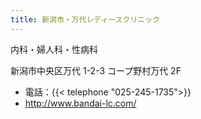```yaml
---
title: 新潟市・万代レディースクリニック
---
```


内科・婦人科・性病科

新潟市中央区万代 1-2-3 コープ野村万代 2F

- 電話：{{< telephone "025-245-1735">}}
- <http://www.bandai-lc.com/>
